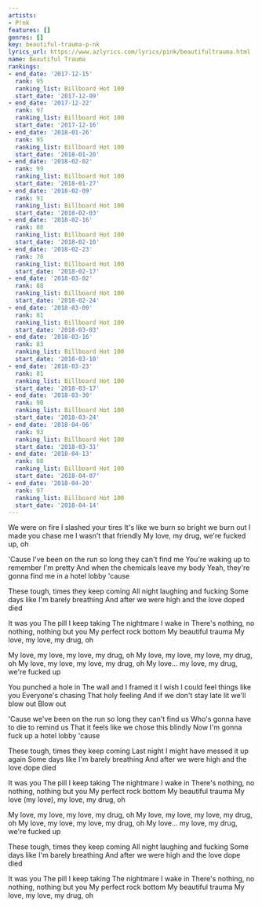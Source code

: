 ```yaml
---
artists:
- P!nk
features: []
genres: []
key: beautiful-trauma-p-nk
lyrics_url: https://www.azlyrics.com/lyrics/pink/beautifultrauma.html
name: Beautiful Trauma
rankings:
- end_date: '2017-12-15'
  rank: 95
  ranking_list: Billboard Hot 100
  start_date: '2017-12-09'
- end_date: '2017-12-22'
  rank: 97
  ranking_list: Billboard Hot 100
  start_date: '2017-12-16'
- end_date: '2018-01-26'
  rank: 95
  ranking_list: Billboard Hot 100
  start_date: '2018-01-20'
- end_date: '2018-02-02'
  rank: 99
  ranking_list: Billboard Hot 100
  start_date: '2018-01-27'
- end_date: '2018-02-09'
  rank: 91
  ranking_list: Billboard Hot 100
  start_date: '2018-02-03'
- end_date: '2018-02-16'
  rank: 88
  ranking_list: Billboard Hot 100
  start_date: '2018-02-10'
- end_date: '2018-02-23'
  rank: 78
  ranking_list: Billboard Hot 100
  start_date: '2018-02-17'
- end_date: '2018-03-02'
  rank: 88
  ranking_list: Billboard Hot 100
  start_date: '2018-02-24'
- end_date: '2018-03-09'
  rank: 81
  ranking_list: Billboard Hot 100
  start_date: '2018-03-03'
- end_date: '2018-03-16'
  rank: 83
  ranking_list: Billboard Hot 100
  start_date: '2018-03-10'
- end_date: '2018-03-23'
  rank: 81
  ranking_list: Billboard Hot 100
  start_date: '2018-03-17'
- end_date: '2018-03-30'
  rank: 90
  ranking_list: Billboard Hot 100
  start_date: '2018-03-24'
- end_date: '2018-04-06'
  rank: 93
  ranking_list: Billboard Hot 100
  start_date: '2018-03-31'
- end_date: '2018-04-13'
  rank: 88
  ranking_list: Billboard Hot 100
  start_date: '2018-04-07'
- end_date: '2018-04-20'
  rank: 97
  ranking_list: Billboard Hot 100
  start_date: '2018-04-14'
---
```


We were on fire
I slashed your tires
It's like we burn so bright we burn out
I made you chase me
I wasn't that friendly
My love, my drug, we're fucked up, oh

'Cause I've been on the run so long they can't find me
You're waking up to remember I'm pretty
And when the chemicals leave my body
Yeah, they're gonna find me in a hotel lobby 'cause

These tough, times they keep coming
All night laughing and fucking
Some days like I'm barely breathing
And after we were high and the love doped died

It was you
The pill I keep taking
The nightmare I wake in
There's nothing, no nothing, nothing but you
My perfect rock bottom
My beautiful trauma
My love, my love, my drug, oh

My love, my love, my love, my drug, oh
My love, my love, my love, my drug, oh
My love, my love, my love, my drug, oh
My love... my love, my drug, we're fucked up

You punched a hole in
The wall and I framed it
I wish I could feel things like you
Everyone's chasing
That holy feeling
And if we don't stay late lit we'll blow out
Blow out

'Cause we've been on the run so long they can't find us
Who's gonna have to die to remind us
That it feels like we chose this blindly
Now I'm gonna fuck up a hotel lobby 'cause

These tough, times they keep coming
Last night I might have messed it up again
Some days like I'm barely breathing
And after we were high and the love dope died

It was you
The pill I keep taking
The nightmare I wake in
There's nothing, no nothing, nothing but you
My perfect rock bottom
My beautiful trauma
My love (my love), my love, my drug, oh

My love, my love, my love, my drug, oh
My love, my love, my love, my drug, oh
My love, my love, my love, my drug, oh
My love... my love, my drug, we're fucked up

These tough, times they keep coming
All night laughing and fucking
Some days like I'm barely breathing
And after we were high and the love dope died

It was you
The pill I keep taking
The nightmare I wake in
There's nothing, no nothing, nothing but you
My perfect rock bottom
My beautiful trauma
My love, my love, my drug, oh



